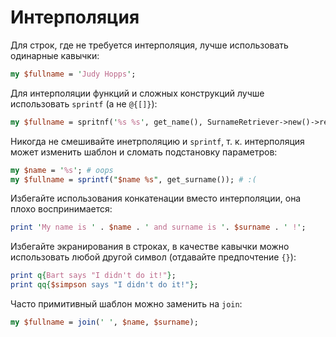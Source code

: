 Интерполяция
============

Для строк, где не требуется интерполяция, лучше использовать одинарные кавычки:

```perl
my $fullname = 'Judy Hopps';
```

Для интерполяции функций и сложных конструкций лучше использовать `sprintf` (а не `@{[]}`):

```perl
my $fullname = spritnf('%s %s', get_name(), SurnameRetriever->new()->retrieve());
```

Никогда не смешивайте инетрполяцию и `sprintf`, т. к. интерполяция может изменить шаблон и сломать подстановку параметров:

```perl
my $name = '%s'; # oops
my $fullname = sprintf("$name %s", get_surname()); # :(
```

Избегайте использования конкатенации вместо интерполяции, она плохо воспринимается:

```perl
print 'My name is ' . $name . ' and surname is '. $surname . ' !';
```

Избегайте экранирования в строках, в качестве кавычки можно использовать любой другой символ (отдавайте предпочтение `{}`):

```perl
print q{Bart says "I didn't do it!"};
print qq{$simpson says "I didn't do it!"};
```

Часто примитивный шаблон можно заменить на `join`:

```perl
my $fullname = join(' ', $name, $surname);
```
